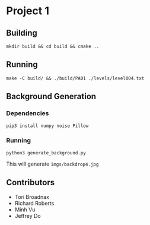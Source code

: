 # Project 1

## Building
```
mkdir build && cd build && cmake ..
```

## Running
```
make -C build/ && ./build/PA01 ./levels/level004.txt
```

## Background Generation

### Dependencies
```
pip3 install numpy noise Pillow
```

### Running
```
python3 generate_background.py
```
This will generate `imgs/backdrop4.jpg`

## Contributors

- Tori Broadnax
- Richard Roberts
- Minh Vu
- Jeffrey Do
